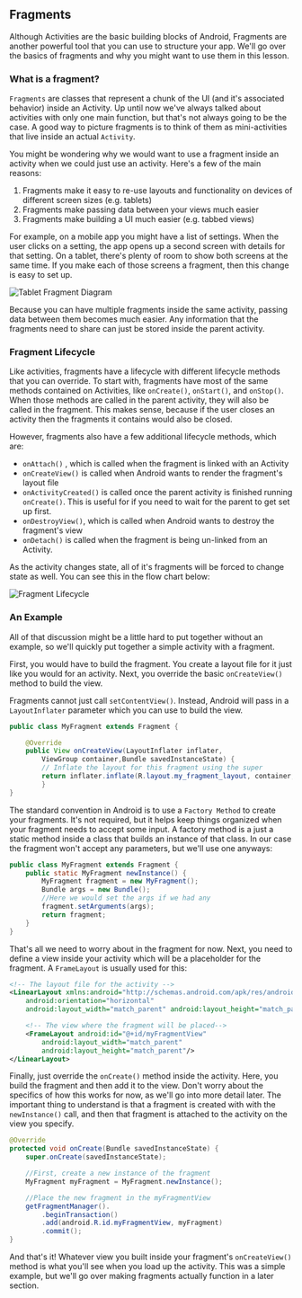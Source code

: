 ## Fragments
Although Activities are the basic building blocks of Android, Fragments are another powerful tool that you can use to structure your app. We'll go over the basics of fragments and why you might want to use them in this lesson.

### What is a fragment?
`Fragments` are classes that represent a chunk of the UI (and it's associated behavior) inside an Activity. Up until now we've always talked about activities with only one main function, but that's not always going to be the case. A good way to picture fragments is to think of them as mini-activities that live inside an actual `Activity`.

You might be wondering why we would want to use a fragment inside an activity when we could just use an activity. Here's a few of the main reasons:

1. Fragments make it easy to re-use layouts and functionality on devices of different screen sizes (e.g. tablets)
2.  Fragments make passing data between your views much easier
3. Fragments make building a UI much easier (e.g. tabbed views)

For example, on a mobile app you might have a list of settings. When the user clicks on a setting, the app opens up a second screen with details for that setting. On a tablet, there's plenty of room to show both screens at the same time. If you make each of those screens a fragment, then this change is easy to set up.

![Tablet Fragment Diagram](https://developer.android.com/images/fundamentals/fragments.png)

Because you can have multiple fragments inside the same activity, passing data between them becomes much easier. Any information that the fragments need to share can just be stored inside the parent activity.

### Fragment Lifecycle

Like activities, fragments have a lifecycle with different lifecycle methods that you can override. To start with, fragments have most of the same methods contained on Activities, like `onCreate()`, `onStart()`, and `onStop()`. When those methods are called in the parent activity, they will also be called in the fragment. This makes sense, because if the user closes an activity then the fragments it contains would also be closed.

However, fragments also have a few additional lifecycle methods, which are:

* `onAttach()` , which  is called when the fragment is linked with an Activity
* `onCreateView()` is called when Android wants to render the fragment's layout file
* `onActivityCreated()` is called once the parent activity is finished running `onCreate()`. This is useful for if you need to wait for the parent to get set up first.
* `onDestroyView()`, which is called when Android wants to destroy the fragment's view
* `onDetach()` is called when the fragment is being un-linked from an Activity.

As the activity changes state, all of it's fragments will be forced to change state as well. You can see this in the flow chart below:

![Fragment Lifecycle](https://developer.android.com/images/activity_fragment_lifecycle.png)

### An Example
All of that discussion might be a little hard to put together without an example, so we'll quickly put together a simple activity with a fragment.

First, you would have to build the fragment. You create a layout file for it just like you would for an activity. Next, you override the basic `onCreateView()` method to build the view.

 Fragments cannot just call `setContentView()`. Instead, Android will pass in a `LayoutInflater` parameter which you can use to build the view.

```java
public class MyFragment extends Fragment {

	@Override
	public View onCreateView(LayoutInflater inflater,
		ViewGroup container,Bundle savedInstanceState) {
		// Inflate the layout for this fragment using the super
		return inflater.inflate(R.layout.my_fragment_layout, container, false);
	    }
}
```

The standard convention in Android is to use a `Factory Method` to create your fragments. It's not required, but it helps keep things organized when your fragment needs to accept some input. A factory method is a just a static method inside a class that builds an instance of that class. In our case the fragment won't accept any parameters, but we'll use one anyways:

```java
public class MyFragment extends Fragment {
    public static MyFragment newInstance() {
        MyFragment fragment = new MyFragment();
        Bundle args = new Bundle();
        //Here we would set the args if we had any
        fragment.setArguments(args);
        return fragment;
    }
}
```
That's all we need to worry about in the fragment for now.  Next, you need to define a view inside your activity which will be a placeholder for the fragment. A `FrameLayout` is usually used for this:

```xml
<!-- The layout file for the activity -->
<LinearLayout xmlns:android="http://schemas.android.com/apk/res/android"
    android:orientation="horizontal"
    android:layout_width="match_parent" android:layout_height="match_parent">

    <!-- The view where the fragment will be placed-->
    <FrameLayout android:id="@+id/myFragmentView"
        android:layout_width="match_parent"
        android:layout_height="match_parent"/>
</LinearLayout>
```

Finally, just override the `onCreate()` method inside the activity. Here, you build the fragment and then add it to the view. Don't worry about the specifics of how this works for now, as we'll go into more detail later. The important thing to understand is that a fragment is created with with the `newInstance()` call, and then that fragment is attached to the activity on the view you specify.

```java
@Override
protected void onCreate(Bundle savedInstanceState) {
    super.onCreate(savedInstanceState);

	//First, create a new instance of the fragment
	MyFragment myFragment = MyFragment.newInstance();

	//Place the new fragment in the myFragmentView
	getFragmentManager().
		.beginTransaction()
		.add(android.R.id.myFragmentView, myFragment)
		.commit();
}
```

And that's it! Whatever view you built inside your fragment's `onCreateView()` method is what you'll see when you load up the activity. This was a simple example, but we'll go over making fragments actually function in a later section. 
